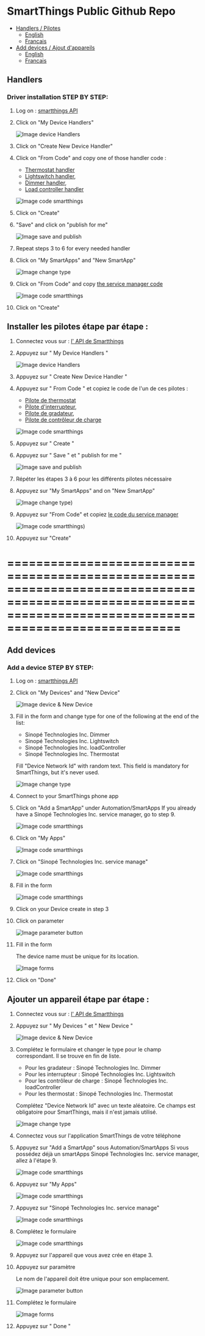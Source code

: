 
# SmartThings Public Github Repo

<ul>
	<li><a href="#driver" title="Titre">Handlers / Pilotes</a>
		<ul>
			<li><a href="#Ten" title="Titre">English</a></li>
			<li><a href="#Tfr" title="Titre">Francais</a></li>
		</ul>
	</li>
	<li><a href="#sw" title="Titre">Add devices / Ajout d'appareils</a>
		<ul>
			<li><a href="#Sen" title="Titre">English</a></li>
			<li><a href="#Sfr" title="Titre">Francais</a></li>
		</ul>
	</li>
</ul>




<h2 id="driver">Handlers</h2>
<h3 id="Ten">Driver installation STEP BY STEP: </h3>


1. Log on : [smartthings API](https://graph.api.smartthings.com/ide/devices)

2. Click on "My Device Handlers"

	![Image device Handlers](https://raw.githubusercontent.com/sinopetechnologies/pictures_readme/master/deviceHandler.PNG)

3. Click on "Create New Device Handler"

4. Click on "From Code" and copy one of those handler code :
	* [Thermostat handler](https://github.com/sinopetechnologies/smartThings/blob/master/driver_device_thermostat.groovy)
	* [Lightswitch handler](https://github.com/sinopetechnologies/smartThings/blob/master/driver_device_lightswitch.groovy),
	* [Dimmer handler](https://github.com/sinopetechnologies/smartThings/blob/master/driver_device_dimmer.groovy),
	* [Load controller handler](https://github.com/sinopetechnologies/smartThings/blob/master/driver_device_loadcontroller.groovy)

	![Image code smartthings](https://raw.githubusercontent.com/sinopetechnologies/pictures_readme/master/copy_code.PNG)

5. Click on "Create"

6. "Save" and click on "publish for me" 

	![Image save and publish](https://raw.githubusercontent.com/sinopetechnologies/pictures_readme/master/save%26publish.PNG)

7. Repeat steps 3 to 6 for every needed handler

8. Click on "My SmartApps" and "New SmartApp"

	![Image change type](https://raw.githubusercontent.com/sinopetechnologies/pictures_readme/master/createSmartApp.PNG)

9. Click on "From Code" and copy [the service manager code](https://github.com/sinopetechnologies/smartThings/blob/master/service_app.groovy)

	![Image code smartthings](https://raw.githubusercontent.com/sinopetechnologies/pictures_readme/master/codeSmartApp.PNG)

10. Click on "Create"


<h2 id="Tfr">Installer les pilotes étape par étape : </h2>


1. Connectez vous sur : [l' API de Smartthings ](https://graph.api.smartthings.com/ide/devices)

2. Appuyez sur " My Device Handlers "

	![Image device Handlers](https://raw.githubusercontent.com/sinopetechnologies/pictures_readme/master/deviceHandler.PNG)

3. Appuyez sur " Create New Device Handler "

4. Appuyez sur " From Code " et copiez le code de l'un de ces pilotes :
	* [Pilote de thermostat](https://github.com/sinopetechnologies/smartThings/blob/master/driver_device_thermostat.groovy)
	* [Pilote d'interrupteur](https://github.com/sinopetechnologies/smartThings/blob/master/driver_device_lightswitch.groovy),
	* [Pilote de  gradateur](https://github.com/sinopetechnologies/smartThings/blob/master/driver_device_dimmer.groovy),
	* [Pilote de contrôleur de charge](https://github.com/sinopetechnologies/smartThings/blob/master/driver_device_loadcontroller.groovy)

	![Image code smartthings](https://raw.githubusercontent.com/sinopetechnologies/pictures_readme/master/copy_code.PNG)

5. Appuyez sur " Create "

6. Appuyez sur " Save " et " publish for me " 

	![Image save and publish](https://raw.githubusercontent.com/sinopetechnologies/pictures_readme/master/save%26publish.PNG)

7. Répéter les étapes 3 à 6 pour les différents pilotes nécessaire

8. Appuyez sur "My SmartApps" and on "New SmartApp"

	![Image change type](https://raw.githubusercontent.com/sinopetechnologies/pictures_readme/master/createSmartApp.PNG))

9. Appuyez sur "From Code" et copiez [le code du service manager](https://github.com/sinopetechnologies/smartThings/blob/master/service_app.groovy)

	![Image code smartthings](https://raw.githubusercontent.com/sinopetechnologies/pictures_readme/master/codeSmartApp.PNG))

10. Appuyez sur "Create"















==========================================================================================================================================================
==========================================================================================================================================================

<h2 id="sw">Add devices</h2>
<h3 id="Sen">Add a device STEP BY STEP: </h3>


1. Log on : [smartthings API](https://graph.api.smartthings.com/ide/devices)

2. Click on "My Devices" and "New Device"

	![Image device & New Device](https://raw.githubusercontent.com/sinopetechnologies/pictures_readme/master/new_device.PNG)

3. Fill in the form and change type for one of the following at the end of the list:
	* Sinopé Technologies Inc. Dimmer
	* Sinopé Technologies Inc. Lightswitch
	* Sinopé Technologies Inc. loadController
	* Sinopé Technologies Inc. Thermostat

	Fill "Device Network Id" with random text. This field is mandatory for SmartThings, but it's never used.

	![Image change type](https://raw.githubusercontent.com/sinopetechnologies/pictures_readme/master/type.PNG)

4. Connect to your SmartThings phone app

5. Click on "Add a SmartApp" under Automation/SmartApps
	If you already have a Sinopé Technologies Inc. service manager, go to step 9.

	![Image code smartthings](https://raw.githubusercontent.com/sinopetechnologies/pictures_readme/master/addSmartApp-1.png)

6. Click on "My Apps"

	![Image code smartthings](https://raw.githubusercontent.com/sinopetechnologies/pictures_readme/master/addSmartApp-2.png)

7. Click on "Sinopé Technologies Inc. service manage"

	![Image code smartthings](https://raw.githubusercontent.com/sinopetechnologies/pictures_readme/master/addSmartApp-3.png)

8. Fill in the form

	![Image code smartthings](https://raw.githubusercontent.com/sinopetechnologies/pictures_readme/master/formSmartApp.png)

9. Click on your Device create in step 3

10. Click on parameter

	![Image parameter button](https://raw.githubusercontent.com/sinopetechnologies/pictures_readme/master/apps_sinope.png)

11. Fill in the form

	The device name must be unique for its location.

	![Image forms](https://raw.githubusercontent.com/sinopetechnologies/pictures_readme/master/forms.png)

12. Click on "Done"


<h2 id="Sfr">Ajouter un appareil étape par étape : </h2>


1. Connectez vous sur : [l' API de Smartthings ](https://graph.api.smartthings.com/ide/devices)

2. Appuyez sur " My Devices " et " New Device "

	![Image device & New Device](https://raw.githubusercontent.com/sinopetechnologies/pictures_readme/master/new_device.PNG)

3. Complétez le formulaire et changer le type pour le champ correspondant. Il se trouve en fin de liste.
	* Pour les gradateur : Sinopé Technologies Inc. Dimmer
	* Pour les interrupteur : Sinopé Technologies Inc. Lightswitch
	* Pour les contrôleur de charge : Sinopé Technologies Inc. loadController
	* Pour les thermostat : Sinopé Technologies Inc. Thermostat

	Complétez "Device Network Id" avec un texte aléatoire. Ce champs est obligatoire pour SmartThings, mais il n'est jamais utilisé.

	![Image change type](https://raw.githubusercontent.com/sinopetechnologies/pictures_readme/master/type.PNG)

4. Connectez vous sur l'application SmartThings de votre téléphone

5. Appuyez sur "Add a SmartApp" sous Automation/SmartApps
	Si vous possédez déjà un smartApps Sinopé Technologies Inc. service manager, allez à l'étape 9.

	![Image code smartthings](https://raw.githubusercontent.com/sinopetechnologies/pictures_readme/master/addSmartApp-1.png)

6. Appuyez sur "My Apps"

	![Image code smartthings](https://raw.githubusercontent.com/sinopetechnologies/pictures_readme/master/addSmartApp-2.png)

7. Appuyez sur "Sinopé Technologies Inc. service manage"

	![Image code smartthings](https://raw.githubusercontent.com/sinopetechnologies/pictures_readme/master/addSmartApp-3.png)

8. Complétez le formulaire

	![Image code smartthings](https://raw.githubusercontent.com/sinopetechnologies/pictures_readme/master/formSmartApp.png)

10. Appuyez sur l'appareil que vous avez crée en étape 3.

11. Appuyez sur paramètre

	Le nom de l'appareil doit être unique pour son emplacement.

	![Image parameter button](https://raw.githubusercontent.com/sinopetechnologies/pictures_readme/master/apps_sinope.png)

12. Complétez le formulaire

	![Image forms](https://raw.githubusercontent.com/sinopetechnologies/pictures_readme/master/forms.png)

13. Appuyez sur " Done "